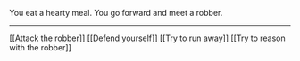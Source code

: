 You eat a hearty meal.
You go forward and meet a robber.
___
[[Attack the robber]]
[[Defend yourself]]
[[Try to run away]]
[[Try to reason with the robber]]
